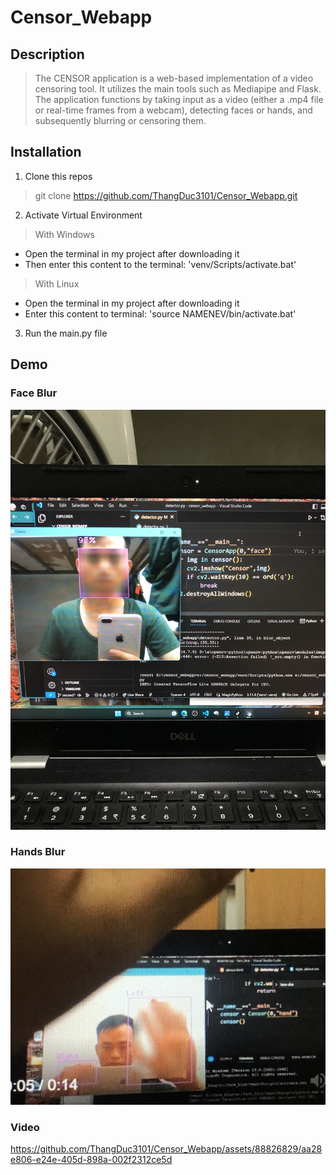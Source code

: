 # Censor_Webapp
## Description
> The CENSOR application is a web-based implementation of a video censoring tool. It utilizes the main tools such as Mediapipe and Flask. The application functions by taking input as a video (either a .mp4 file or real-time frames from a webcam), detecting faces or hands, and subsequently blurring or censoring them.
## Installation
1. Clone this repos
> git clone https://github.com/ThangDuc3101/Censor_Webapp.git
2. Activate Virtual Environment
> With Windows
- Open the terminal in my project after downloading it
- Then enter this content to the terminal: 'venv/Scripts/activate.bat'
> With Linux
- Open the terminal in my project after downloading it
- Enter this content to terminal: 'source NAMENEV/bin/activate.bat'
3. Run the main.py file
## Demo
### Face Blur
![Face Blur](/static/images/face.jpg)
### Hands Blur
![Hands_Blur](/static/images/hands.jpg)
### Video 
https://github.com/ThangDuc3101/Censor_Webapp/assets/88826829/aa28e806-e24e-405d-898a-002f2312ce5d

